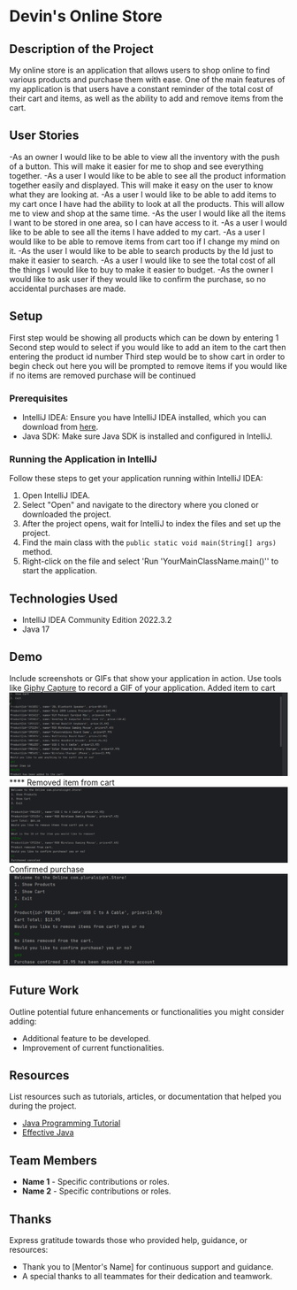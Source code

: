 # Devin's Online Store

## Description of the Project
My online store is an application that allows users to shop online to find various products and purchase them with ease. 
One of the main features of my application is that users have a constant reminder of the total cost of their cart and items, as well as the ability to add and remove items from the cart.


## User Stories

-As an owner I would like to be able to view all the inventory with the push of a button. This will make it easier for me to shop and see everything together.
-As a user I would like to be able to see all the product information together easily and displayed. This will make it easy on the user to know what they are looking at.
-As a user I would like to be able to add items to my cart once I have had the ability to look at all the products. This will allow me to view and shop at the same time.
-As the user I would like all the items I want to be stored in one area, so I can have access to it.
-As a user I would like to be able to see all the items I have added to my cart.
-As a user I would like to be able to remove items from cart too if I change my mind on it.
-As the user I would like to be able to search products by the Id just to make it easier to search.
-As a user I would like to see the total cost of all the things I would like to buy to make it easier to budget.
-As the owner I would like to ask user if they would like to confirm the purchase, so no accidental purchases are made.

## Setup

First step would be showing all products which can be down by entering 1
Second step would to select if you would like to add an item to the cart then entering the product id number
Third step would be to show cart in order to begin check out
here you will be prompted to remove items if you would like 
if no items are removed purchase will be continued 

### Prerequisites

- IntelliJ IDEA: Ensure you have IntelliJ IDEA installed, which you can download from [here](https://www.jetbrains.com/idea/download/).
- Java SDK: Make sure Java SDK is installed and configured in IntelliJ.

### Running the Application in IntelliJ

Follow these steps to get your application running within IntelliJ IDEA:

1. Open IntelliJ IDEA.
2. Select "Open" and navigate to the directory where you cloned or downloaded the project.
3. After the project opens, wait for IntelliJ to index the files and set up the project.
4. Find the main class with the `public static void main(String[] args)` method.
5. Right-click on the file and select 'Run 'YourMainClassName.main()'' to start the application.

## Technologies Used

- IntelliJ IDEA Community Edition 2022.3.2
- Java 17

## Demo

Include screenshots or GIFs that show your application in action. Use tools like [Giphy Capture](https://giphy.com/apps/giphycapture) to record a GIF of your application.
Added item to cart
![img.png](img.png)****
Removed item from cart 
![img_1.png](img_1.png)
Confirmed purchase
![img_2.png](img_2.png)

## Future Work

Outline potential future enhancements or functionalities you might consider adding:

- Additional feature to be developed.
- Improvement of current functionalities.

## Resources

List resources such as tutorials, articles, or documentation that helped you during the project.

- [Java Programming Tutorial](https://www.example.com)
- [Effective Java](https://www.example.com)

## Team Members

- **Name 1** - Specific contributions or roles.
- **Name 2** - Specific contributions or roles.

## Thanks

Express gratitude towards those who provided help, guidance, or resources:

- Thank you to [Mentor's Name] for continuous support and guidance.
- A special thanks to all teammates for their dedication and teamwork.